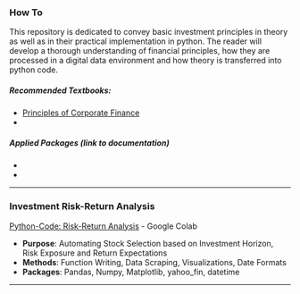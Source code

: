 ### How To
This repository is dedicated to convey basic investment principles in theory as well as in their practical implementation in python. The reader will develop a thorough understanding of financial principles, how they are processed in a digital data environment and how theory is transferred into python code. 

##### Recommended Textbooks:
- [Principles of Corporate Finance](https://www.amazon.de/Principles-Corporate-Finance-Richard-Brealey/dp/1260565556/ref=sr_1_1?__mk_de_DE=ÅMÅŽÕÑ&dchild=1&keywords=corporate+finance+principles+Myer+brealey&qid=1631462181&sr=8-1)
- 

##### Applied Packages (link to documentation)
-
-

______________

### Investment Risk-Return Analysis
[Python-Code: Risk-Return Analysis](https://colab.research.google.com/drive/1Pah5ofqlS-bt3jjoAZ-i6irLWu7y5npG/) - Google Colab

- **Purpose**: Automating Stock Selection based on Investment Horizon, Risk Exposure and Return Expectations
- **Methods**: Function Writing, Data Scraping, Visualizations, Date Formats
- **Packages**: Pandas, Numpy, Matplotlib, yahoo_fin, datetime

_____________________________________________________________________________________________________________


